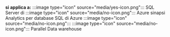 <Token>**si applica a:** :::image type="icon" source="media/yes-icon.png"::: SQL Server di :::image type="icon" source="media/no-icon.png"::: Azure sinapsi Analytics per database SQL di Azure :::image type="icon" source="media/no-icon.png"::: :::image type="icon" source="media/no-icon.png"::: Parallel Data warehouse</Token>
